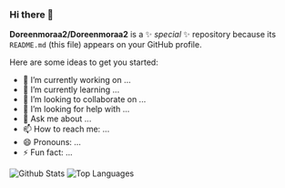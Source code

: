 ### Hi there 👋


**Doreenmoraa2/Doreenmoraa2** is a ✨ _special_ ✨ repository because its `README.md` (this file) appears on your GitHub profile.

Here are some ideas to get you started:

- 🔭 I’m currently working on ...
- 🌱 I’m currently learning ...
- 👯 I’m looking to collaborate on ...
- 🤔 I’m looking for help with ...
- 💬 Ask me about ...
- 📫 How to reach me: ...
- 😄 Pronouns: ...
- ⚡ Fun fact: ...

![Github Stats](https://github-readme-stats.vercel.app/api?username=Doreenmoraa2&count_private=true&show_icons=true&theme=radical)
![Top Languages](https://github-readme-stats.vercel.app/api/top-langs/?username=Doreenmoraa2&show_icons=true&theme=radical)
